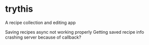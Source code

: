 # trythis
A recipe collection and editing app


Saving recipes async not working properly
Getting saved recipe info crashing server because of callback?
